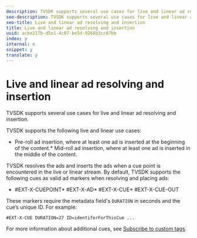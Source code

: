 ```yaml
---
description: TVSDK supports several use cases for live and linear ad resolving and insertion.
seo-description: TVSDK supports several use cases for live and linear ad resolving and insertion.
seo-title: Live and linear ad resolving and insertion
title: Live and linear ad resolving and insertion
uuid: acbe217b-d5e1-4c07-be5d-9268b3cc87bb
index: y
internal: n
snippet: y
translate: y
---
```


# Live and linear ad resolving and insertion

TVSDK supports several use cases for live and linear ad resolving and insertion.

TVSDK supports the following live and linear use cases: 
* Pre-roll ad insertion, where at least one ad is inserted at the beginning of the content.* Mid-roll ad insertion, where at least one ad is inserted in the middle of the content.



TVSDK resolves the ads and inserts the ads when a cue point is encountered in the live or linear stream. By default, TVSDK supports the following cues as valid ad markers when resolving and placing ads: 
* #EXT-X-CUEPOINT* #EXT-X-AD* #EXT-X-CUE* #EXT-X-CUE-OUT



These markers require the metadata field's `DURATION` in seconds and the cue’s unique ID. For example: 
```
#EXT-X-CUE DURATION=27 ID=identiferForThisCue ...

```


For more information about additional cues, see [Subscribe to custom tags](../../../c_ios_titlepage/ad-insertion/c_ios_custom-tags-configure/t_ios_custom-tags-subscribe.md#t_psdk_ios_subscribing-to-custom-hls-tags). 

